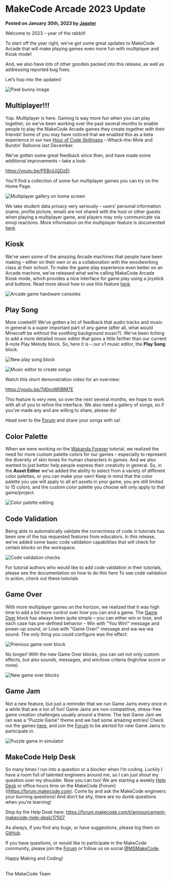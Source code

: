 # MakeCode Arcade 2023 Update

**Posted on January 30th, 2023 by [Jaqster](https://github.com/jaqster)**

Welcome to 2023 – year of the rabbit!

To start off the year right, we’ve got some great updates to MakeCode Arcade that will make playing games even more fun with multiplayer and Kiosk mode!

And, we also have lots of other goodies packed into this release, as well as addressing reported bug fixes.

Let’s hop into the updates!

![Pixel bunny image](/static/blog/arcade/release-jan-2023/bunny.png)

## Multiplayer!!!

Yup. Multiplayer is here. Gaming is way more fun when you can play together, so we’ve been working over the past several months to enable people to play the MakeCode Arcade games they create together with their friends! Some of you may have noticed that we enabled this as a beta experience in our two [Hour of Code Skillmaps](https://arcade.makecode.com/hour-of-code-2022) – Whack-the-Mole and Burstin’ Balloons last December.

We’ve gotten some great feedback since then, and have made some additional improvements – take a look:

https://youtu.be/PEBciUQDzEI

You’ll find a collection of some fun multiplayer games you can try on the Home Page.

![Multiplayer gallery on home screen](/static/blog/arcade/release-jan-2023/multiplayer-home.png)

We take student data privacy very seriously – users’ personal information (name, profile picture, email) are not shared with the host or other guests when playing a multiplayer game, and players may only communicate via emoji reactions. More information on the multiplayer feature is documented [here](https://arcade.makecode.com/multiplayer).

## Kiosk

We’ve seen some of the amazing Arcade machines that people have been making – either on their own or as a collaboration with the woodworking class at their school. To make the game play experience even better on an Arcade machine, we’ve released what we’re calling MakeCode Arcade Kiosk mode, which provides a nice interface for game play using a joystick and buttons. Read more about how to use this feature [here](http://arcade.makecode.com/hardware/kiosk). 

![Arcade game hardware consoles](/static/blog/arcade/release-jan-2023/arcade-machines.png)

## Play Song

More cowbell!!  We’ve gotten a lot of feedback that audio tracks and music in general is a super important part of any game (after all, what would Minecraft be without the soothing background music?). We’ve been itching to add a more detailed music editor that goes a little farther than our current 8-note Play Melody block. So, here it is – our v1 music editor, the **Play Song** block.
 
![New play song block](/static/blog/arcade/release-jan-2023/play-song-block.png)

![Music editor to create songs](/static/blog/arcade/release-jan-2023/music-editor.png)

Watch this short demonstration video for an overview:

https://youtu.be/7d0noM0BM7E

This feature is very new, so over the next several months, we hope to work with all of you to refine the interface. We also need a gallery of songs, so if you’ve made any and are willing to share, please do!

Head over to the [Forum](https://forum.makecode.com/c/share-your-arcade-projects-here/show-tell/13) and share your songs with us!

## Color Palette

When we were working on the [Wakanda Forever](https://arcade.makecode.com/#tutorial:/tutorials/wakanda-forever) tutorial, we realized the need for more custom palette colors for our games – especially to represent the diversity of skin tones for human characters in games. And we also wanted to just better help people express their creativity in general. So, in the **Asset Editor** we’ve added the ability to select from a variety of different color palettes, or you can make your own! Keep in mind that the color palette you use will apply to all art assets in your game, you are still limited to 15 colors, and the custom color palette you choose will only apply to that game/project.
 
![Color palette editing](/static/blog/arcade/release-jan-2023/color-palette.gif)

## Code Validation

Being able to automatically validate the correctness of code in tutorials has been one of the top requested features from educators. In this release, we’ve added some basic code validation capabilities that will check for certain blocks on the workspace.

![Code validation checks](/static/blog/arcade/release-jan-2023/code-validation.gif)

For tutorial authors who would like to add code validation in their tutorials, please see the documentation on how to do this here <insert link to code validation documentation> 
To see code validation in action, check out these tutorials <link to tutorials>

## Game Over

With more multiplayer games on the horizon, we realized that it was high time to add a bit more control over how you can end a game. The [Game Over](https://arcade.makecode.com/reference/game/over) block has always been quite simple – you can either win or lose, and each case has pre-defined behavior – Win with "You Win!" message and power-up sound, or Lose with "Game Over!" message and wa-wa-wa sound. The only thing you could configure was the effect:

![Previous game over block](/static/blog/arcade/release-jan-2023/old-game-over.png)

No longer! With the new Game Over blocks, you can set not only custom effects, but also sounds, messages, and win/lose criteria (high/low score or none).

![New game over blocks](/static/blog/arcade/release-jan-2023/game-over-blocks.png)

## Game Jam

Not a new feature, but just a reminder that we run Game Jams every once in a while that are a ton of fun! Game Jams are non-competitive, stress-free game creation challenges usually around a theme.  The last Game Jam we ran was a "Puzzle Game" theme and we had some amazing entries! Check out the games [here](https://forum.makecode.com/t/announcement-makecode-arcade-mini-game-jam-7-puzzle-jam/17195/), and join the [Forum](https://forum.makecode.com) to be alerted for new Game Jams to participate in. 
 
![Puzzle game in simulator](/static/blog/arcade/release-jan-2023/puzzle-game.png)

## MakeCode Help Desk

So many times I run into a question or a blocker when I’m coding. Luckily I have a room full of talented engineers around me, so I can just shout my question over my shoulder. Now you can too! We are starting a weekly [Help Desk](https://forum.makecode.com/t/announcement-makecode-help-desk/17507) or office hours time on the MakeCode [Forum]((https://forum.makecode.com). Come by and ask the MakeCode engineers your burning questions! And don’t be shy, there are no dumb questions when you’re learning!

Stop by the Help Desk here: https://forum.makecode.com/t/announcement-makecode-help-desk/17507

As always, if you find any bugs, or have suggestions, please log them on [GitHub](https://github.com/microsoft/pxt-arcade/issues).

If you have questions, or would like to participate in the MakeCode community, please join the [Forum](https://forum.makecode.com) or follow us on social [@MSMakeCode](https://twitter.com/MSMakeCode).

Happy Making and Coding!

<br/>
The MakeCode Team

